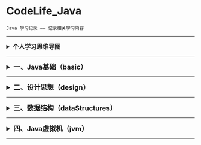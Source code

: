 # CodeLife_Java

    Java 学习记录 —— 记录相关学习内容

***

<details>
<summary style="font-size: medium"><b>个人学习思维导图</b></summary>

***

>   <details>
>   <summary>Java基础</summary>
>   
>   访问密码（feirouz）→ 
>   [点击跳转思维导图](https://www.processon.com/view/link/608194850791293ce80eabce)
>   </details>

>   <details>
>   <summary>数据结构与算法 - Java版</summary>
>
>   访问密码（feirouz）→
>   [点击跳转思维导图](https://www.processon.com/view/link/6118eb855653bb04f3311d83)
>   </details>

</details>

***

<details>
<summary style="font-size: large"><b>一、Java基础（basic）</b></summary>

****

>   <details>
>   <summary><b>1. Java运算符（operator）</b></summary>
>
>   + 常见运算符（general）
>       + Test ： *+= 和 =+ 的区别*
>   + 逻辑运算符（logic）
>       + BitwiseXOR ： *三种替换方式
>           重点讲 ^（异或运算）来实现替换方式*
>       + BHDConverter ： *模拟进制转换
>           使用 & 和 位移运算 来实现*
>
>   </details>

>   <details>
>   <summary><b>2. Java结构（选择、循环）（structure）</b></summary>
>
>   + 嵌套循环（nestedloop）
>       + PrimeNumber ： *查找质数(1-100000)
>       使用不同的方式来查找质数*
>      
>   </details>

>   <details>
>   <summary><b>3. Java数组（arrays）</b></summary>
>
>   + 数组赋值（assignment）
>       + PascalTriangle ： *杨辉三角
>           使用二维数组 打印10行 杨辉三角*
>   + 求数组平均值、最大最小值、和等（value）
>   + 数组的复制、反转、查找（线性查找、二分法查找）（crl）
>       + ArrayReverse ： *数组反转*
>       + ArrayLookup ： *数组查找
>           主要写线性查找、二分法查找*
>   + 数组排序（sort）
>       + BubbleSort ： *冒泡排序*
>
>   </details>

>   <details>
>   <summary><b>4. Java 面向对象（oop）</b></summary>
>   
>   + 接口（interface）
>       + Ball ： *接口题目1 - 判断对错*
>       + C ： *接口题目2 - 判断对错*
>       + StudyTest1 ： *JDK8接口改进 - 注意事项*
>   + 多态（polymorphism）
>       + FieldMethodTest ： *多态的简单使用*
>       + InstanceTest ： *测试 instanceof 所满足的情况*
>       + InterviewTest1 ： *多态中特别的注意事项*
>       + PersonTest ： *多态为何存在？*
>   + 混合（mixture）
>      + BankTest ： *对象的属性 赋值的顺序*
>      + LeafTest ： *题目1 - 判断如下代码执行顺序*
>      + SonTest ： *题目2 - 判断如下代码执行顺序？*
>
>   </details>

>   <details>
>   <summary><b>5. Java API（api）</b></summary>
>   
>   + Object（object）
>     + equal ： *== 和 equals() 的区别*
>     + ToStringTest ： *Object类中toString()的使用*
>   + String（strings）
>     + SimpleTest ： *String 与 char[] 之间的转换题目*
>     + StringTest ： *String的实例化方式*
>   + 包装类（wrapper）
>     + WrapperTest ： *类型转换*
>     + InterviewTest1 ： *题目1 - 关于包装类的面试题*
>     + InterviewTest2S ： *题目2 - 关于包装类的面试题*
>     + ScoreTest ： *题目3 - 根据题意实现代码*
>   
>   </details>

>   <details>
>   <summary><b>6. Java 关键字（keywords）</b></summary>
>   
>   + StaticTest ： *static 的应用场景*
>   
>   </details>

>   <details>
>   <summary><b>7. Java 异常（throwable）</b></summary>
>
>   + ReturnExceptionDemo ： *finally的执行顺序测试*
>   + Test1 ： *常见的运行时异常 有什么？*
>
>   </details>

>   <details>
>   <summary><b>8. Java 多线程（thread）</b></summary>
>
>   + ThreadTest ： *多线程的创建 方式一：继承于Thread类*
>   + ThreadTest2 ： *多线程的创建 方式一：继承于Thread类 使用匿名子类的方式*
>   + ThreadTest3 ： *多线程的创建 方式二：实现Runnable接口*
>   + ProAndCost ： *线程通信的应用：经典例题：生产者/消费者*
>   
>   </details>

>   <details>
>   <summary><b>9. Java 集合类（collection）</b></summary>
>
>   + 暂无内容记录
>   </details>

>   <details>
>   <summary><b>10. Java I/O（io）</b></summary>
>
>   + practice1 ： *获取文本上每个字符出现的次数*
>
>   </details>

>   <details>
>   <summary><b>11. Java 网络编程（net）</b></summary>
>   
>   + 网络通信（socket）
>       + TCPTest1 ： *实现TCP的网络编程练习1*
>       + TCPTest2 ： *实现TCP的网络编程练习2*
>       + TCPTest3 ： *实现TCP的网络编程练习3*
>       + UDPTest1 ： *实现UDP协议的网络编程练习1*
>   + URL编程（url）      
>       + URLTest1 ： *URL网络编程练习1*
>       + URLTest2 ： *URL网络编程练习2*
>   
>   </details>

>   <details>
>   <summary><b>12. Java 注解（annotation）</b></summary>
>
>   + Annotation ：*自定义注解*
>
>   </details>

>   <details>
>   <summary><b>13. Java 反射（reflection）</b></summary>
>
>   + test1 ：*了解什么是反射*
>   + test2 ：*获得Class类的几种方式*
>   + Test3 ：*哪些类可以有Class对象*
>   + test4 ：*练习反射操作注解-ORM*
>
>   </details>

</details>

***
<details>
<summary style="font-size: large"><b>二、设计思想（design）</b></summary>

***

>   <details>
>   <summary><b>1. 设计模式（pattern）</b></summary>
>   
>   + 创建型模式（creational）
>       + 单例模式（Singleton）： *饿汉式、懒汉式*
>   + 结构型模式（structural）
>       + 代理模式（Proxy）：*四个例子（静态代理 /动态代理）*
>   + 行为型模式（behavioral）
>       + 模板方法模式（TemplateMethod） / 模板模式（Template）：*两个例子*
>   
>   </details>

</details>

***

<details>
<summary style="font-size: large"><b>三、数据结构（dataStructures）</b></summary>

***

>   <details>
>   <summary><b>1. 稀疏数组（sparsearray）</b></summary>
>
>   + SparseArray ： *稀疏数组应用实例*
>   + demo ： *新增读取/存储（硬盘中）稀疏数组数据*
>
>   </details>

>   <details>
>   <summary><b>2. 队列（queue）</b></summary>
>
>   + ArrayQueueDemo ： *使用数组模拟队列*
>   + CircleQueueDemo ： *使用数组模拟环形队列*
>
>   </details>

>   <details>
>   <summary><b>3. 链表（linkedlist）</b></summary>
>
>   + singleLinkedListDemo ： *带头结点的单链表应用实例*
>   + doubleLinkedListDemo ： *双链表应用实例*
>   + josephuDemo ： *环形单链表应用实例*
>
>   </details>

>   <details>
>   <summary><b>4. 栈（stack）</b></summary>
>
>   + ArrayStackDemo ： *栈的模拟*
>   + LinkedStackDemo ： *使用链表模拟栈*
>   + Calulator1 ： *使用栈模拟计算器（存在问题）*
>   + ReversePolandNotation ： *逆波兰表达式计算器的实现*
>
>   </details>

>   <details>
>   <summary><b>5. 递归（recursion）</b></summary>
>
>   + Puzzle ： *迷宫问题*
>   + Queue8 ： *8皇后问题*
>
>   </details>

>   <details>
>   <summary><b>6. 排序（sort）</b></summary>
>
>   + BubbleSort ： *冒泡排序*
>   + SelectSort ： *选择排序*
>   + InsertSort ： *插入排序*
>   + ShellSort1 ： *希尔排序 - 交换法*
>   + ShellSort2 ： *希尔排序 - 移动法*
>   + QuickSort ： *快速排序 - 尚硅谷版本*
>   + QuickSort2 ： *快速排序 - LeetCode版本*
>   + MergeSort ： *归并排序*
>   + RadixSort ： *基数排序*
>   </details>

>   <details>
>   <summary><b>7. 查找（search）</b></summary>
>
>   + SeqSearch ： *线性查找*
>   + BinarySearch ： *二分查找*
>   + BinarySearch2 ： *二分查找 - 解决查找多位数版*
>   + InterpolationSearch ： *插值查找*
>   + FibonacciSearch ： *斐波那契查找*
>   </details>

>   <details>
>   <summary><b>8. 哈希表（hashtable）</b></summary>
>
>   + HashTableDemo ： *哈希表（散列）应用*
>   </details>

>   <details>
>   <summary><b>9. 树（tree）</b></summary>
>
>   + BinaryTree ： *二叉树*
>   + ThreadBinaryTree ： *线索化二叉树*
>   + HuffmanTree ： *赫夫曼树*
>   + binarySortTree ： *二叉排序树*
>   </details>

>   <details>
>   <summary><b>10. 哈夫曼编码（huffmancode）</b></summary>
>
>   + HuffmanCode ： *赫夫曼编码*
>   + Node ： *赫夫曼编码的节点*
>   + FileZip ： *使用哈夫曼编码的方式压缩/解压文件*
>   
>   </details>

</details>

***

<details>
<summary style="font-size: large"><b>四、Java虚拟机（jvm）</b></summary>

***

>   <details>
>   <summary><b>1. 第一章（chapter01）</b></summary>
>
>   + 关于栈的架构测试（StackStuTest）
>   </details>

>   <details>
>   <summary><b>2. 第二章（chapter02）</b></summary>
>
>   + 类的加载过程一（HelloLoader）
>   + 类的加载过程三:初始化的顺序（ClassInitTest）
>   + 类的加载过程三:类的构造器-对应<init>（ClinitTest）
>   + 类的加载过程三:初始化时<clinit>在子父类中的顺序（ClinitTest1）
> 
>   </details>
</details>

***

